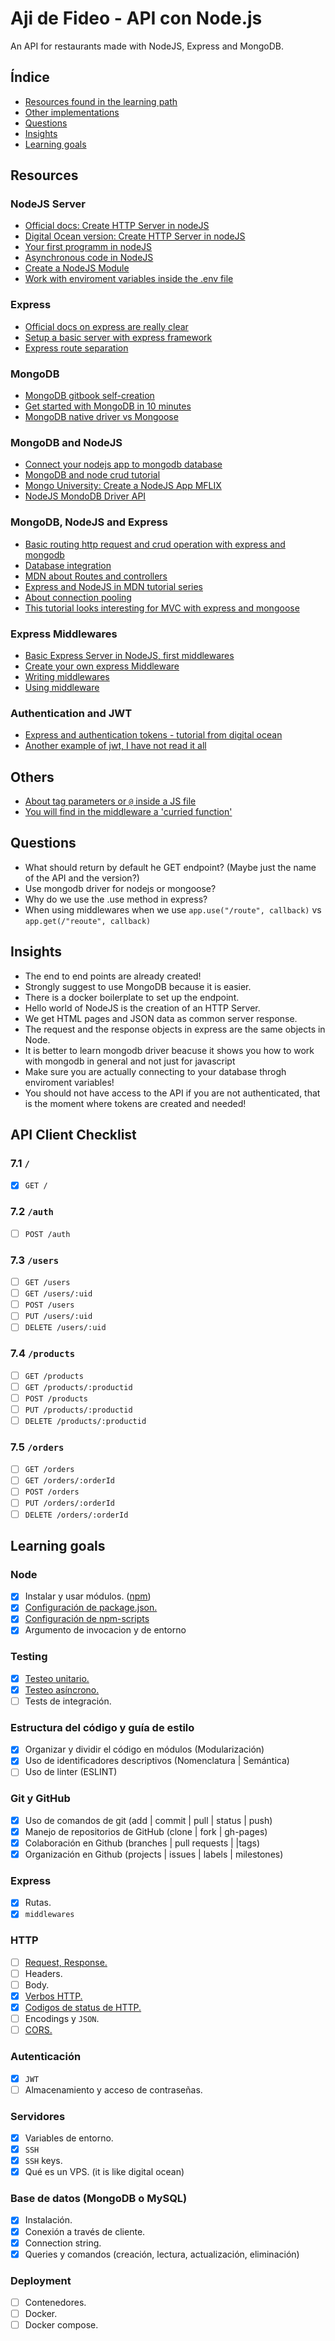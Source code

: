 # Aji de Fideo - API con Node.js
An API for restaurants made with NodeJS, Express and MongoDB.

## Índice

* [Resources found in the learning path](#resources)
* [Other implementations](#implementation)
* [Questions](#questions)
* [Insights](#insights)
* [Learning goals](#learning-goals)

## Resources

### NodeJS Server
* [Official docs: Create HTTP Server in nodeJS](https://nodejs.org/en/knowledge/HTTP/servers/how-to-create-a-HTTP-server/)
* [Digital Ocean version: Create HTTP Server in nodeJS](https://www.digitalocean.com/community/tutorials/how-to-create-a-web-server-in-node-js-with-the-http-module)
* [Your first programm in nodeJS](https://www.digitalocean.com/community/tutorials/how-to-write-and-run-your-first-program-in-node-js)
* [Asynchronous code in NodeJS](https://www.digitalocean.com/community/tutorials/how-to-write-asynchronous-code-in-node-js)
* [Create a NodeJS Module](https://www.digitalocean.com/community/tutorials/how-to-create-a-node-js-module)
* [Work with enviroment variables inside the .env file](https://medium.com/the-node-js-collection/making-your-node-js-work-everywhere-with-environment-variables-2da8cdf6e786)

### Express
* [Official docs on express are really clear](https://expressjs.com/en/starter/hello-world.html)
* [Setup a basic server with express framework](https://blog.vanila.io/setup-basic-server-with-express-framework-37b2ec749a6d)
* [Express route separation](https://github.com/expressjs/express/blob/4.13.1/examples/route-separation/index.js#L32-L47)

### MongoDB
* [MongoDB gitbook self-creation](https://lupemaydana.gitbook.io/learn-mongodb/)
* [Get started with MongoDB in 10 minutes](https://www.freecodecamp.org/news/learn-mongodb-a4ce205e7739/)
* [MongoDB native driver vs Mongoose](https://developer.mongodb.com/article/mongoose-versus-nodejs-driver)

### MongoDB and NodeJS
* [Connect your nodejs app to mongodb database](https://www.mongodb.com/blog/post/quick-start-nodejs-mongodb--how-to-get-connected-to-your-database)
* [MongoDB and node crud tutorial](https://developer.mongodb.com/quickstart/node-crud-tutorial)
* [Mongo University: Create a NodeJS App MFLIX](https://university.mongodb.com/courses/M220JS/about)
 * [NodeJS MondoDB Driver API](http://mongodb.github.io/node-mongodb-native/3.6/api/MongoClient.html)

### MongoDB, NodeJS and Express
 * [Basic routing http request and crud operation with express and mongodb](https://dev.to/ichtrojan/basic-routing-http-requests-and-crud-operation-with-express-and-mongodb-od2)
 * [Database integration](https://expressjs.com/en/guide/database-integration.html#mongodb)
 * [MDN about Routes and controllers](https://developer.mozilla.org/en-US/docs/Learn/Server-side/Express_Nodejs/routes)
* [Express and NodeJS in MDN tutorial series](https://developer.mozilla.org/en-US/docs/Learn/Server-side/Express_Nodejs)
* [About connection pooling](http://oak.cs.ucla.edu/classes/cs144/mongo/mongo-node.html)
* [This tutorial looks interesting for MVC with express and mongoose](https://dev.to/nidaslife23/crud-operations-in-express-nodejs-and-mongodb-3fog)

### Express Middlewares
* [Basic Express Server in NodeJS, first middlewares](https://www.digitalocean.com/community/tutorials/nodejs-express-basics)
* [Create your own express Middleware](https://www.digitalocean.com/community/tutorials/nodejs-creating-your-own-express-middleware)
* [Writing middlewares](http://expressjs.com/en/guide/writing-middleware.html)
* [Using middleware](https://expressjs.com/en/guide/using-middleware.html)


### Authentication and JWT
* [Express and authentication tokens - tutorial from digital ocean](https://www.digitalocean.com/community/tutorials/nodejs-jwt-expressjs)
* [Another example of jwt, I have not read it all](https://livecodestream.dev/post/2020-08-11-a-practical-guide-to-jwt-authentication-with-nodejs/)

## Others
* [About tag parameters or ```@``` inside a JS file](https://jsdoc.app/tags-param.html)
* [You will find in the middleware a 'curried function'](https://stackoverflow.com/questions/32782922/what-do-multiple-arrow-functions-mean-in-javascript)

## Questions
* What should return by default he GET endpoint? (Maybe just the name of the API and the version?)
* Use mongodb driver for nodejs or mongoose?
* Why do we use the .use method in express?
* When using middlewares when we use ```app.use("/route", callback)``` vs ```app.get(/"reoute", callback)```

## Insights
* The end to end points are already created!
* Strongly suggest to use MongoDB because it is easier.
* There is a docker boilerplate to set up the endpoint.
* Hello world of NodeJS is the creation of an HTTP Server.
* We get HTML pages and JSON data as common server response.
* The request and the response objects in express are the same objects in Node.
* It is better to learn mongodb driver beacuse it shows you how to work with mongodb in general and not just for javascript
* Make sure you are actually connecting to your database throgh enviroment variables!
* You should not have access to the API if you are not authenticated, that is the moment where tokens are created and needed!

## API Client Checklist

### 7.1 `/`

* [x] `GET /`

### 7.2 `/auth`

* [ ] `POST /auth`

### 7.3 `/users`

* [ ] `GET /users`
* [ ] `GET /users/:uid`
* [ ] `POST /users`
* [ ] `PUT /users/:uid`
* [ ] `DELETE /users/:uid`

### 7.4 `/products`

* [ ] `GET /products`
* [ ] `GET /products/:productid`
* [ ] `POST /products`
* [ ] `PUT /products/:productid`
* [ ] `DELETE /products/:productid`

### 7.5 `/orders`

* [ ] `GET /orders`
* [ ] `GET /orders/:orderId`
* [ ] `POST /orders`
* [ ] `PUT /orders/:orderId`
* [ ] `DELETE /orders/:orderId`

## Learning goals

### Node

* [x] Instalar y usar módulos. ([npm](https://www.npmjs.com/))
* [x] [Configuración de package.json.](https://docs.npmjs.com/files/package.json)
* [x] [Configuración de npm-scripts](https://docs.npmjs.com/misc/scripts)
* [x] Argumento de invocacion y de entorno

### Testing

* [x] [Testeo unitario.](https://jestjs.io/docs/es-ES/getting-started)
* [x] [Testeo asíncrono.](https://jestjs.io/docs/es-ES/asynchronous)
* [ ] Tests de integración.

### Estructura del código y guía de estilo

* [x] Organizar y dividir el código en módulos (Modularización)
* [x] Uso de identificadores descriptivos (Nomenclatura | Semántica)
* [ ] Uso de linter (ESLINT)

### Git y GitHub

* [x] Uso de comandos de git (add | commit | pull | status | push)
* [x] Manejo de repositorios de GitHub (clone | fork | gh-pages)
* [x] Colaboración en Github (branches | pull requests | |tags)
* [x] Organización en Github (projects | issues | labels | milestones)

### Express

* [x] Rutas.
* [x] `middlewares`

### HTTP

* [ ] [Request, Response.](https://developer.mozilla.org/es/docs/Web/HTTP/Messages)
* [ ] Headers.
* [ ] Body.
* [x] [Verbos HTTP.](https://developer.mozilla.org/es/docs/Web/HTTP/Methods)
* [x] [Codigos de status de HTTP.](https://dev.to/khaosdoctor/the-complete-guide-to-status-codes-for-meaningful-rest-apis-1-5c5)
* [ ] Encodings y `JSON`.
* [ ] [CORS.](https://developer.mozilla.org/es/docs/Web/HTTP/Access_control_CORS)

### Autenticación

* [x] `JWT`
* [ ] Almacenamiento y acceso de contraseñas.

### Servidores

* [x] Variables de entorno.
* [x] `SSH`
* [x] `SSH` keys.
* [x] Qué es un VPS. (it is like digital ocean)

### Base de datos (MongoDB o MySQL)

* [x] Instalación.
* [x] Conexión a través de cliente.
* [x] Connection string.
* [x] Queries y comandos (creación, lectura, actualización, eliminación)

### Deployment

* [ ] Contenedores.
* [ ] Docker.
* [ ] Docker compose.
